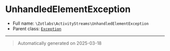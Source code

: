 
# UnhandledElementException





* Full name: `\Zotlabs\ActivityStreams\UnhandledElementException`
* Parent class: [`Exception`](../../Exception.md)






***
> Automatically generated on 2025-03-18
